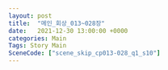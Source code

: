 ```yaml
---
layout: post
title:  "메인_회상_013~028장"
date:   2021-12-30 13:00:00 +0000
categories: Main
Tags: Story Main
SceneCode: ["scene_skip_cp013-028_q1_s10"]
---
```

